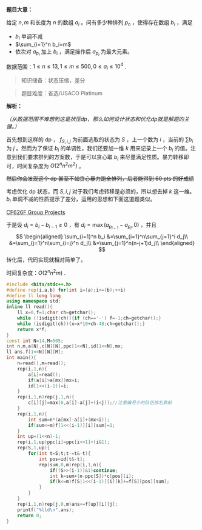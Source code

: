 **题目大意：**

给定 $n,m$ 和长度为 $n$ 的数组 $a_i$ 。问有多少种排列 $p_n$ ，使得存在数组 $b_i$ ，满足

- $b_i$ 单调不减
- $\sum_{i=1}^n b_i=m$
- 依次对 $a_{p_i}$ 加上 $b_i$ ，满足操作后 $a_{p_i}$ 为最大元素。

数据范围：$1\le n\le 13,1\le m\le 500,0\le a_i\le 10^4$ .

> 知识储备：状态压缩，差分

> 题目难度：省选/USACO Platinum

**解析：**

*（从数据范围不难想到这是状压dp，那么如何设计状态和优化dp就是解题的关键。）*

首先想到这样的 dp ， $f_{S,i,j}$ 为前面选取的状态为 $S$ ，上一个数为 $i$ ，当前的 $\sum b_i$ 为 $j$ 。然而为了保证 $b_i$ 的单调性，我们还要加一维 $k$ 用来记录上一个 $b_i$ 的值。注意到我们要求排列的方案数，于是可以贪心取 $b_i$ 来尽量满足性质。暴力转移即可，时间复杂度为 $O(2^nn^2m^2)$ 。

~~然后你会发现这个 dp 甚至不如贪心暴力跑全排列，后者能得到 60 pts 的好成绩~~

考虑优化 dp 状态，而 $S,i,j$ 对于我们考虑转移是必须的，所以想去掉 $k$ 这一维。$b_i$ 单调不减的性质提示了差分，运用的思想和下面这道题类似。

[CF626F Group Projects](https://www.luogu.com.cn/problem/CF626F)

于是设 $d_i=b_i-b_{i-1}\ge 0$ ，有 $d_i=\max(a_{p_{i-1}}-a_{p_i},0)$ ，并且
$$
\begin{aligned}
\sum_{i=1}^n b_i &=\sum_{i=1}^n\sum_{j=1}^i d_j\\
&=\sum_{j=1}^n\sum_{i=j}^n d_j\\
&=\sum_{j=1}^n(n-j+1)d_j\\
\end{aligned}
$$
 转化后，代码实现就相对简单了。

时间复杂度：$O(2^nn^2m)$ .

```cpp
#include <bits/stdc++.h>
#define rep(i,a,b) for(int i=(a);i<=(b);++i)
#define ll long long
using namespace std;
inline ll read(){
    ll x=0,f=1;char ch=getchar();
    while (!isdigit(ch)){if (ch=='-') f=-1;ch=getchar();}
    while (isdigit(ch)){x=x*10+ch-48;ch=getchar();}
    return x*f;
}
const int N=14,M=505;
int n,m,a[N],c[N][N],ppc[1<<N],id[1<<N],mx;
ll ans,f[1<<N][N][M];
int main(){
    n=read(),m=read();
    rep(i,1,n){
        a[i]=read();
        if(a[i]>a[mx])mx=i;
        id[1<<(i-1)]=i;
    }
    rep(i,1,n)rep(j,1,n){
        c[i][j]=max(0,a[i]-a[j]+(i<j));//注意编号小的队伍排名靠前
    }
    rep(i,1,n){
        int sum=n*(a[mx]-a[i]+(mx<i));
        if(sum<=m)f[1<<(i-1)][i][sum]=1;
    }
    int up=(1<<n)-1;
    rep(i,1,up)ppc[i]=ppc[i>>1]+(i&1);
    rep(S,1,up){
        for(int t=S;t;t-=t&-t){
            int pos=id[t&-t];
            rep(sum,0,m)rep(i,1,n){
                if((S>>(i-1))&1)continue;
                int k=sum+(n-ppc[S])*c[pos][i];
                if(k<=m)f[S|1<<(i-1)][i][k]+=f[S][pos][sum];
            }
        }
    }
    rep(i,1,n)rep(j,0,m)ans+=f[up][i][j];
    printf("%lld\n",ans);
    return 0;
}
```

